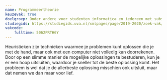 ```yaml
---
name: Programmeertheorie
keuzevak: true
doelgroep: Onder andere voor studenten informatica en iedereen met substantiële programmeerervaring
studiegids: https://studiegids.uva.nl/xmlpages/page/2019-2020/zoek-vak/vak/72969
vakcode:
    fulltime: 5062PRTH6Y
---
```


Heuristieken zijn technieken waarmee je problemen kunt oplossen die je met de hand, maar ook met een computer niet volledig kan doorrekenen. Door op een slimme manier de mogelijke oplossingen te bestuderen, kun je er een hoop uitsluiten, waardoor je sneller tot de beste oplossing komt. Het probleem is wel dat je de allerbeste oplossing misschien ook uitsluit, maar dat nemen we dan maar voor lief.
